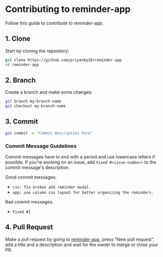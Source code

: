 # Contributing to reminder-app
Follow this guide to contribute to reminder-app.

## 1. Clone
Start by cloning the repository:
```bash
git clone https://github.com/priyankp10/reminder-app
cd reminder-app
```

## 2. Branch
Create a branch and make some changes:
```bash
git branch my-branch-name
git checkout my-branch-name
```

## 3. Commit
```bash
git commit -m "Commit description here"
```

### Commit Message Guidelines
Commit messages have to end with a period and use lowercase letters if possible.
If you're working on an issue, add `Fixed #<issue-number>` to the commit message's description.

Good commit messages:
- `css: fix broken add reminder modal.`
- `app: use column css layout for better organizing the reminders.`

Bad commit messages:
- `Fixed #1`

## 4. Pull Request

Make a pull request by going to [reminder-app](https://github.com/priyankp10/reminder-app),
press "New pull request", add a title and a description and wait for the owner to
merge or close your PR.
